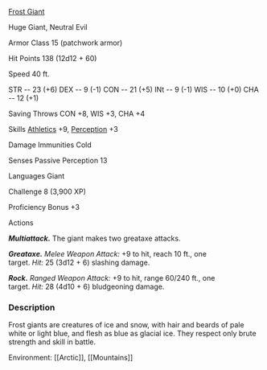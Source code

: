 [Frost Giant](https://www.dndbeyond.com/monsters/16867-frost-giant)

Huge Giant, Neutral Evil

Armor Class 15 (patchwork armor)

Hit Points 138 (12d12 + 60)

Speed 40 ft.

STR -- 23 (+6)
DEX -- 9 (-1)
CON -- 21 (+5)
INt -- 9 (-1)
WIS -- 10 (+0)
CHA -- 12 (+1)

Saving Throws CON +8, WIS +3, CHA +4

Skills [Athletics](https://www.dndbeyond.com/compendium/rules/basic-rules/using-ability-scores#Athletics) +9, [Perception](https://www.dndbeyond.com/compendium/rules/basic-rules/using-ability-scores#Perception) +3

Damage Immunities Cold

Senses Passive Perception 13

Languages Giant

Challenge 8 (3,900 XP)

Proficiency Bonus +3

Actions

_**Multiattack.**_ The giant makes two greataxe attacks.

_**Greataxe.** Melee Weapon Attack:_ +9 to hit, reach 10 ft., one target. _Hit:_ 25 (3d12 + 6) slashing damage.

_**Rock.** Ranged Weapon Attack:_ +9 to hit, range 60/240 ft., one target. _Hit:_ 28 (4d10 + 6) bludgeoning damage.

### Description

Frost giants are creatures of ice and snow, with hair and beards of pale white or light blue, and flesh as blue as glacial ice. They respect only brute strength and skill in battle.

Environment: [[Arctic]], [[Mountains]]